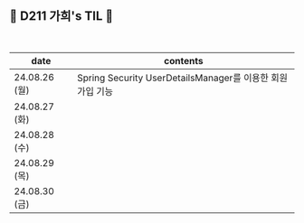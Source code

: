 ## 🐰 D211 가희's TIL 🐰
<br>

| date | contents |
| --- | --- |
|24.08.26 (월)|Spring Security UserDetailsManager를 이용한 회원가입 기능|
|24.08.27 (화)||
|24.08.28 (수)||
|24.08.29 (목)||
|24.08.30 (금)||
